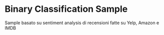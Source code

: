 # Binary Classification Sample

Sample basato su sentiment analysis di recensioni fatte su Yelp, Amazon e IMDB
